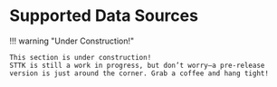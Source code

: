 # Supported Data Sources

!!! warning "Under Construction!"

    This section is under construction!
    STTK is still a work in progress, but don’t worry—a pre-release version is just around the corner. Grab a coffee and hang tight!